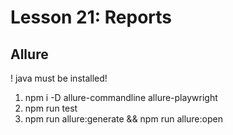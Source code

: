 # Lesson 21: Reports

## Allure
! java must be installed!
1. npm i -D allure-commandline allure-playwright
2. npm run test
3. npm run allure:generate && npm run allure:open

